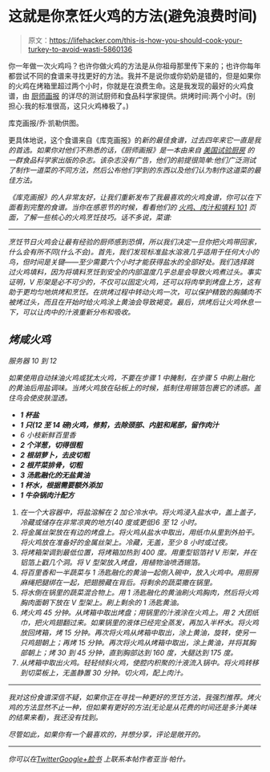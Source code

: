 # 这就是你烹饪火鸡的方法(避免浪费时间)

> 原文：<https://lifehacker.com/this-is-how-you-should-cook-your-turkey-to-avoid-wasti-5860136>

你一年做一次火鸡吗？也许你做火鸡的方法是从你祖母那里传下来的；也许你每年都尝试不同的食谱来寻找更好的方法。我并不是说你或你奶奶是错的，但是如果你的火鸡在烤箱里超过两个小时，你就是在浪费生命。这是我发现的最好的火鸡食谱，由 [厨师画报](http://www.cooksillustrated.com/) 的详尽的测试厨师和食品科学家提供。烘烤时间:两个小时。(别担心:我的标准很高，这只火鸡棒极了。)



库克画报/乔·凯勒供图。

更具体地说，这个食谱来自《库克画报》的[](http://www.amazon.com/o/ASIN/0936184744?asc_campaign=InlineText&asc_refurl=https://lifehacker.com/this-is-how-you-should-cook-your-turkey-to-avoid-wasti-5860136&asc_source=&tag=kinjalifehackerlink-20)*新的最佳食谱，过去四年来它一直是我的首选。如果你对他们不熟悉的话，《厨师画报》是一本由来自 [美国试验厨房](http://en.wikipedia.org/wiki/America%27s_Test_Kitchen) 的一群食品科学家出版的杂志。该杂志没有广告，他们的前提很简单:他们广泛测试了制作一道菜的不同方法，然后公布他们学到的东西以及他们认为制作这道菜的最佳方法。*

*《库克画报》的人非常友好，让我们重新发布了我最喜欢的火鸡食谱，你可以在下面看到完整的食谱。当你在感恩节的时候，看看他们的 [火鸡、肉汁和填料 101](http://www.cookscountry.com/how-to/holiday-turkey-101) 页面，了解一些核心的火鸡烹饪技巧。话不多说，菜谱:*

* * *

*烹饪节日火鸡会让最有经验的厨师感到恐惧，所以我们决定一旦你把火鸡带回家，什么会有所不同(什么不会)。首先，我们发现标准盐水溶液几乎适用于任何大小的鸟，但时间是关键——至少需要六个小时才能获得盐水的全部好处。我们选择跳过火鸡填料，因为将填料烹饪到安全的内部温度几乎总是会导致火鸡煮过头。事实证明，V 形架是必不可少的，不仅可以固定火鸡，还可以将肉举到烤盘上方，这有助于更均匀地烘烤和烹饪。在烘烤过程中转动火鸡一次，可以保护精致的胸脯肉不被烤过头，而且在开始时给火鸡涂上黄油会导致褐变。最后，烘烤后让火鸡休息一下，可以让肉中的汁液重新分布和吸收。*

## *烤咸火鸡*

*服务器 10 到 12*

*如果使用自动抹油火鸡或犹太火鸡，不要在步骤 1 中腌制，在步骤 5 中刷上融化的黄油后用盐调味。当烤火鸡放在砧板上的时候，抵制住用锡箔包裹它的诱惑。盖住鸟会使皮肤湿透。*

*   ***1 杯盐***
*   ***1 只(12 至 14 磅)火鸡，修剪，去除颈部、内脏和尾部，留作肉汁***
*   *6 小枝新鲜百里香*
*   ***2 个洋葱，切得很粗***
*   ***2 根胡萝卜，去皮切粗***
*   ***2 根芹菜排骨，切粗***
*   ***3 汤匙融化的无盐黄油***
*   ***1 杯水，根据需要额外添加***
*   ***1 牛杂锅肉汁配方***

1.  *在一个大容器中，将盐溶解在 2 加仑冷水中。将火鸡浸入盐水中，盖上盖子，冷藏或储存在非常凉爽的地方(40 度或更低)6 至 12 小时。*
2.  *将金属丝架放在有边的烤盘上。将火鸡从盐水中取出，用纸巾从里到外拍干。将火鸡放在准备好的金属丝架上。冷藏，无盖，至少 8 小时或过夜。*
3.  *将烤箱架调到最低位置，将烤箱加热到 400 度。用重型铝箔衬 V 形架，并在铝箔上戳几个洞。将 V 型架放入烤盘，用植物油喷洒锡箔。*
4.  *将百里香和一半蔬菜与 1 汤匙融化的黄油一起倒入碗中，放入火鸡中。用厨房麻绳把腿绑在一起，把翅膀藏在背后。将剩余的蔬菜撒在锅里。*
5.  *将水倒在锅里的蔬菜混合物上。用 1 汤匙融化的黄油刷火鸡胸肉，然后将火鸡胸肉面朝下放在 V 型架上。刷上剩余的 1 汤匙黄油。*
6.  *烤火鸡 45 分钟。从烤箱中取出烤盘；用锅里的汁液涂在火鸡上。用 2 大团纸巾，把火鸡翅翻过来。如果锅里的液体已经完全蒸发，再加入半杯水。将火鸡放回烤箱，烤 15 分钟。再次将火鸡从烤箱中取出，涂上黄油，旋转，使另一只鸡翅朝上；再烤 15 分钟。再次将火鸡从烤箱中取出，涂上黄油，并将其胸部朝上；烤 30 到 45 分钟，直到胸部达到 160 度，大腿达到 175 度。*
7.  *从烤箱中取出火鸡。轻轻倾斜火鸡，使腔内积聚的汁液流入锅中。将火鸡转移到切菜板上，无盖静置 30 分钟。切火鸡，配上肉汁。*

* * *

*我对这份食谱深信不疑，如果你正在寻找一种更好的烹饪方法，我强烈推荐。烤火鸡的方法显然不止一种，但如果有更好的方法(无论是从花费的时间还是多汁美味的结果来看)，我还没有找到。*

*尽管如此，如果你有一个最喜欢的，并想分享，评论是敞开的。*

* * *

*你可以在[Twitter](http://twitter.com/adampash)[Google+](https://plus.google.com/111666959095947698908/posts)[脸书](http://www.facebook.com/AdamPashFanPage) 上联系本帖作者亚当·帕什。*